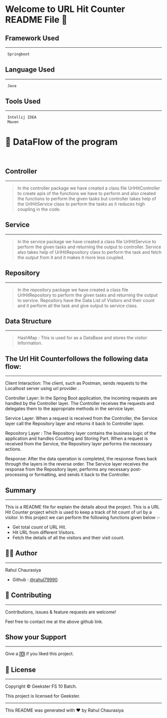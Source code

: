 # Welcome to URL Hit Counter README File :wave:


## Framework Used
___
```bash
 Springboot
```

## Language Used
___
```bash
 Java
```

## Tools Used
___
```bash
 Intellij IDEA
 Maven
```

# :office: DataFlow of the program 
<br>

## Controller
___
> In the controller package we have created a class file UrlHitController to create apis of the functions we have to perform and also created the functions to perform the given tasks but controller takes help of the UrlHitService class to perform the tasks as it reduces high coupling in the code.

    
## Service
___
> In the service package we have created a class file UrlHitService to perform the given tasks and returning the output to controller. Service also takes help of UrlHitRepository class to perform the task and fetch the output from it and it makes it more less coupled.


## Repository
___
> In the repository package we have created a class file UrlHitRepository to perform the given tasks and returning the output to service. Repository have the Data List of Visitors and their count and it perform all the task and give output to service class.

## Data Structure
___
> HashMap : This is used for as a DataBase and stores the visitor Information.


## The Url Hit Counterfollows the following data flow:
___
Client Interaction: The client, such as Postman, sends requests to the Localhost server using url provider .

Controller Layer: In the Spring Boot application, the incoming requests are handled by the Controller layer. The Controller receives the requests and delegates them to the appropriate methods in the service layer.

Service Layer: When a request is received from the Controller, the Service layer call the Repository layer and returns it back to Controller layer.

Repository Layer : The Repository layer contains the business logic of the application and handles Counting and Storing Part. When a request is received from the Service, the Repository layer performs the necessary actions.

Response: After the data operation is completed, the response flows back through the layers in the reverse order. The Service layer receives the response from the Repository layer, performs any necessary post-processing or formatting, and sends it back to the Controller.


## Summary
___
This is a README file for explain the details about the project. This is a URL Hit Counter project which is used to keep a track of hit count of url by a visitor. In this project we can perform the following functions given below :-

* Get total count of URL Hit.
* Hit URL from different Visitors.
* Fetch the details of all the visitors and their visit count.


## :frowning_man: Author
___
Rahul Chaurasiya
* Github : [@rahul79990](https://github.com/rahul79990/Assignments)


## :handshake: Contributing
___
Contributions, issues & feature requests are  welcome!

Feel free to contact me at the above github link.

## Show your Support
___
Give a :keycap_ten: if you liked this project.

## :memo: License
___
Copyright :copyright: Geekster FS 10 Batch.

This project is licensed for Geekster.

___
This README was generated with :heart: by Rahul Chaurasiya